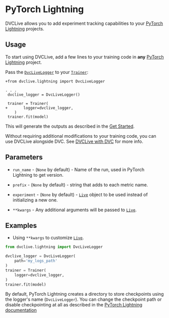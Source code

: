 # PyTorch Lightning

DVCLive allows you to add experiment tracking capabilities to your
[PyTorch Lightning](https://www.pytorchlightning.ai/) projects.

## Usage

To start using DVCLive, add a few lines to your training code in **any**
[PyTorch Lightning](https://www.pytorchlightning.ai/) project.

Pass the
[`DvcLiveLogger`](https://github.com/iterative/dvclive/blob/master/dvclive/lightning.py)
to your
[`Trainer`](https://pytorch-lightning.readthedocs.io/en/latest/common/trainer.html):

```git
+from dvclive.lightning import DvcLiveLogger

. . .
 dvclive_logger = DvcLiveLogger()

 trainer = Trainer(
+       logger=dvclive_logger,
    )
 trainer.fit(model)
```

This will generate the outputs as described in the
[Get Started](/docs/dvclive/get-started#outputs).

<admon type="tip">

Without requiring additional modifications to your training code, you can use
DVCLive alongside DVC. See [DVCLive with DVC](/doc/dvclive/dvclive-with-dvc) for
more info.

</admon>

## Parameters

- `run_name` - (`None` by default) - Name of the run, used in PyTorch Lightning
  to get version.

- `prefix` - (`None` by default) - string that adds to each metric name.

- `experiment` - (`None` by default) -
  [`Live`](/docs/dvclive/live) object to be used instead of
  initializing a new one.

- `**kwargs` - Any additional arguments will be passed to
  [`Live`](/docs/dvclive/live).

## Examples

- Using `**kwargs` to customize [`Live`](/docs/dvclive/live).

```python
from dvclive.lightning import DvcLiveLogger

dvclive_logger = DvcLiveLogger(
    path='my_logs_path'
)
trainer = Trainer(
    logger=dvclive_logger,
)
trainer.fit(model)
```

<admon type="info">

By default, PyTorch Lightning creates a directory to store checkpoints using the
logger's name (`DvcLiveLogger`). You can change the checkpoint path or disable
checkpointing at all as described in the
[PyTorch Lightning documentation](https://pytorch-lightning.readthedocs.io/en/latest/common/checkpointing.html)

</admon>
